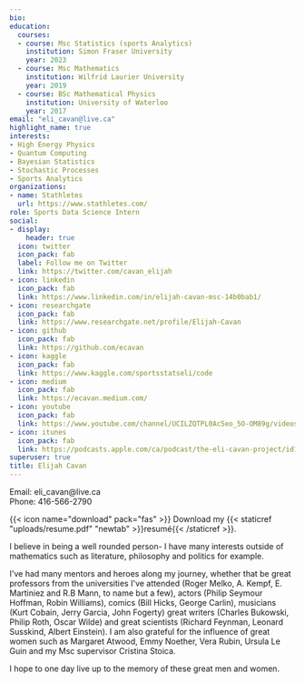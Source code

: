 ```yaml
---
bio: 
education:
  courses:
  - course: Msc Statistics (sports Analytics)
    institution: Simon Fraser University
    year: 2023
  - course: Msc Mathematics
    institution: Wilfrid Laurier University
    year: 2019
  - course: BSc Mathematical Physics
    institution: University of Waterloo
    year: 2017
email: "eli_cavan@live.ca"
highlight_name: true
interests:
- High Energy Physics
- Quantum Computing
- Bayesian Statistics
- Stochastic Processes
- Sports Analytics
organizations:
- name: Stathletes
  url: https://www.stathletes.com/
role: Sports Data Science Intern
social:
- display:
    header: true
  icon: twitter
  icon_pack: fab
  label: Follow me on Twitter
  link: https://twitter.com/cavan_elijah
- icon: linkedin
  icon_pack: fab
  link: https://www.linkedin.com/in/elijah-cavan-msc-14b0bab1/
- icon: researchgate
  icon_pack: fab
  link: https://www.researchgate.net/profile/Elijah-Cavan
- icon: github
  icon_pack: fab
  link: https://github.com/ecavan
- icon: kaggle
  icon_pack: fab
  link: https://www.kaggle.com/sportsstatseli/code
- icon: medium
  icon_pack: fab
  link: https://ecavan.medium.com/
- icon: youtube
  icon_pack: fab
  link: https://www.youtube.com/channel/UCILZQTPL0Ac5eo_5O-OM89g/videos
- icon: itunes
  icon_pack: fab
  link: https://podcasts.apple.com/ca/podcast/the-eli-cavan-project/id1510865992
superuser: true
title: Elijah Cavan
---
```


Email: eli_cavan\@live.ca                                  
Phone: 416-566-2790


{{< icon name="download" pack="fas" >}} Download my {{< staticref "uploads/resume.pdf" "newtab" >}}resumé{{< /staticref >}}.

I believe in being a well rounded person- I have many interests outside of mathematics such as literature, philosophy and politics for example. 

I've had many mentors and heroes along my journey, whether that be great professors from the universities I've attended (Roger Melko, A. Kempf, E. Martiniez and R.B Mann, to name but a few), actors (Philip Seymour Hoffman, Robin Williams), comics (Bill Hicks, George Carlin), musicians (Kurt Cobain, Jerry Garcia, John Fogerty) great writers (Charles Bukowski, Philip Roth, Oscar Wilde) and great scientists (Richard Feynman, Leonard Susskind, Albert Einstein). I am also grateful for the influence of great women such as Margaret Atwood, Emmy Noether, Vera Rubin, Ursula Le Guin and my Msc supervisor Cristina Stoica.  

I hope to one day live up to the memory of these great men and women. 




